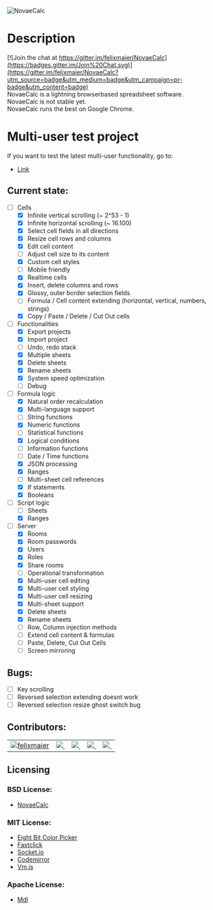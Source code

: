 ![NovaeCalc](http://i.imgur.com/hYWetxs.png)

# Description
[![Join the chat at https://gitter.im/felixmaier/NovaeCalc](https://badges.gitter.im/Join%20Chat.svg)](https://gitter.im/felixmaier/NovaeCalc?utm_source=badge&utm_medium=badge&utm_campaign=pr-badge&utm_content=badge)<br>
NovaeCalc is a lightning browserbased spreadsheet software.<br/>
NovaeCalc is not stable yet.<br/>
NovaeCalc runs the best on Google Chrome.

# Multi-user test project
If you want to test the latest multi-user functionality, go to:
* [Link](http://felixmaier.info/NovaeCalc/?testroom3&key=bc84f9b24615476392f18d4e313c45e1ad95379873a41f442b6f89a291c3d934)<br/>

## Current state:

 - [ ] Cells
   - [x] Infinite vertical scrolling (~ 2^53 - 1)
   - [x] Infinite horizontal scrolling (~ 16.100)
   - [x] Select cell fields in all directions
   - [x] Resize cell rows and columns
   - [x] Edit cell content
   - [ ] Adjust cell size to its content 
   - [x] Custom cell styles
   - [ ] Mobile friendly
   - [x] Realtime cells
   - [x] Insert, delete columns and rows
   - [x] Glossy, outer border selection fields
   - [ ] Formula / Cell content extending (horizontal, vertical, numbers, strings)
   - [x] Copy / Paste / Delete / Cut Out cells

 - [ ] Functionalities
   - [x] Export projects
   - [x] Import project
   - [ ] Undo, redo stack
   - [x] Multiple sheets
   - [x] Delete sheets
   - [x] Rename sheets
   - [x] System speed optimization
   - [ ] Debug

- [ ] Formula logic
   - [x] Natural order recalculation
   - [x] Multi-language support
   - [ ] String functions
   - [x] Numeric functions
   - [ ] Statistical functions
   - [x] Logical conditions
   - [ ] Information functions
   - [ ] Date / Time functions
   - [x] JSON processing
   - [x] Ranges
   - [ ] Multi-sheet cell references
   - [x] If statements
   - [x] Booleans

- [ ] Script logic
   - [ ] Sheets
   - [x] Ranges

- [ ] Server
   - [x] Rooms
   - [x] Room passwords
   - [x] Users
   - [x] Roles
   - [x] Share rooms
   - [ ] Operational transformation
   - [x] Multi-user cell editing
   - [x] Multi-user cell styling
   - [x] Multi-user cell resizing
   - [x] Multi-sheet support
   - [x] Delete sheets
   - [x] Rename sheets
   - [ ] Row, Column injection methods
   - [ ] Extend cell content & formulas
   - [ ] Paste, Delete, Cut Out Cells
   - [ ] Screen mirroring

## Bugs:
- [ ] Key scrolling
- [ ] Reversed selection extending doesnt work
- [ ] Reversed selection resize ghost switch bug

## Contributors:

<table id="contributors">
  <tr>
    <td><a href="https://github.com/felixmaier"><img src=https://avatars0.githubusercontent.com/u/2356692?v=3&s=360>felixmaier</a></td>
    <td><a href="#"><img src=https://avatars0.githubusercontent.com/u/0?v=3> </a></td>
    <td><a href="#"><img src=https://avatars0.githubusercontent.com/u/0?v=3> </a></td>
    <td><a href="#"><img src=https://avatars0.githubusercontent.com/u/0?v=3> </a></td>
    <td><a href="#"><img src=https://avatars0.githubusercontent.com/u/0?v=3> </a></td>
  </tr>
</table>

## Licensing
### BSD License:
 - [NovaeCalc](https://github.com/felixmaier/NovaeCalc/blob/master/LICENSE.BSD)

### MIT License:
 - [Eight Bit Color Picker](https://github.com/bilalq/eight-bit-color-picker/blob/master/LICENSE)
 - [Fastclick](https://github.com/ftlabs/fastclick/blob/master/LICENSE)
 - [Socket.io](https://github.com/Automattic/socket.io/blob/master/LICENSE)
 - [Codemirror](https://github.com/codemirror/CodeMirror/blob/master/LICENSE)
 - [Vm.js](https://github.com/tarruda/vm.js/blob/master/LICENSE-MIT)

### Apache License:
 - [Mdl](https://github.com/google/material-design-lite/blob/master/LICENSE)
